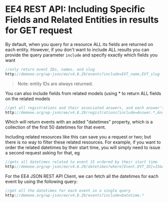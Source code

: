 # EE4 REST API: Including Specific Fields and Related Entities in results for GET request

By default, when you query for a resource ALL its fields are returned on each entity. However, if you don't want to include ALL results you can provide the query parameter `include` and specify exactly which fields you want

```php
//only return event IDs, names, and slug
http://demoee.org/wp-json/ee/v4.8.29/events?include=EVT_name,EVT_slug
```

> Note: entity IDs are always returned.

You can also include fields from related models (using * to return ALL fields on the related models

```php
//get all registrations and their associated answers, and each answer's question, and also the registration's contact
http://demoee.org/wp-json/ee/v4.8.29/registrations?include=Answer.*,Answer.Question.*,Attendee.*
```

Which will return events with an added "datetimes" property, which is a collection of the first 50 datetimes for that event.

Including related resources like this can save you a request or two; but there is no way to filter these related resources. For example, if you want to order the related datetimes by their start time, you will simply need to issue a second request asking for that, eg

```php
//gets all datetimes related to event 15 ordered by their start time
http://demoee.org/wp-json/ee/v4.8.29/datetimes?where[Event.EVT_ID]=15&order_by[DTT_EVT_start]=ASC
```

For the EE4 JSON REST API Client, we can fetch all the datetimes for each event by using the following query:

```php
//get all the datetimes for each event in a single query
http://demoee.org/wp-json/ee/v4.8.29/events?include=Datetime.*
```